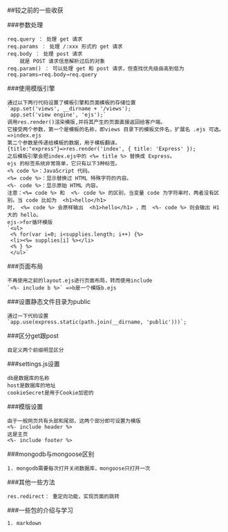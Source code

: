 ##较之前的一些收获

###参数处理

    req.query ： 处理 get 请求
    req.params ： 处理 /:xxx 形式的 get 请求
    req.body ： 处理 post 请求
        就是 POST 请求信息解析过后的对象
    req.param() ： 可以处理 get 和 post 请求，但查找优先级由高到低为req.params→req.body→req.query
    
###使用模版引擎
    
    通过以下两行代码设置了模板引擎和页面模板的存储位置
    `app.set('views', __dirname + '/views');
     app.set('view engine', 'ejs');`
    调用res.render()渲染模版,并将其产生的页面直接返回给客户端。
    它接受两个参数，第一个是模板的名称，即views 目录下的模板文件名，扩展名 .ejs 可选。=>index.ejs
    第二个参数是传递给模板的数据，用于模板翻译。{title:"express"}=>res.render('index', { title: 'Express' });
    之后模板引擎会把index.ejs中的 <%= title %> 替换成 Express。
    ejs 的标签系统非常简单，它只有以下3种标签。
    <% code %>：JavaScript 代码。
    <%= code %>：显示替换过 HTML 特殊字符的内容。
    <%- code %>：显示原始 HTML 内容。
    注意：<%= code %> 和  <%- code %> 的区别，当变量 code 为字符串时，两者没有区别。当 code 比如为  <h1>hello</h1>
    时， <%= code %> 会原样输出  <h1>hello</h1> ，而  <%- code %> 则会输出 H1 大的 hello。
    ejs->for循环模版
    `<ul>
     <% for(var i=0; i<supplies.length; i++) {%>
     <li><%= supplies[i] %></li>
     <% } %>
     </ul>`
     
###页面布局
    
    不再使用之前的layout.ejs进行页面布局，转而使用include
    `<%- include b %>` =>b是一个模版b.ejs   
    
###设置静态文件目录为public
    
    通过一下代码设置
    `app.use(express.static(path.join(__dirname, 'public')))`;
    
###区分get跟post

    自定义两个前缀明显区分
        
###settings.js设置

    db是数据库的名称
    host是数据库的地址
    cookieSecret是用于Cookie加密的

###模版设置

    由于一般网页共有头部和尾部，这两个部分即可设置为模版
    <%- include header %>
    这是主页
    <%- include footer %>
    
###mongodb与mongoose区别

    1. mongodb需要每次打开关闭数据库，mongoose只打开一次
    
###其他一些方法

    res.redirect： 重定向功能，实现页面的跳转
    
###一些包的介绍与学习

    1. markdown
    